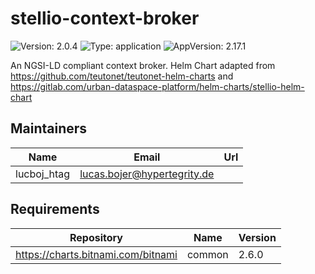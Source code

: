 # stellio-context-broker

![Version: 2.0.4](https://img.shields.io/badge/Version-2.0.4-informational?style=flat-square) ![Type: application](https://img.shields.io/badge/Type-application-informational?style=flat-square) ![AppVersion: 2.17.1](https://img.shields.io/badge/AppVersion-2.17.1-informational?style=flat-square)

An NGSI-LD compliant context broker. Helm Chart adapted from https://github.com/teutonet/teutonet-helm-charts and https://gitlab.com/urban-dataspace-platform/helm-charts/stellio-helm-chart

## Maintainers

| Name | Email | Url |
| ---- | ------ | --- |
| lucboj_htag | <lucas.bojer@hypertegrity.de> |  |

## Requirements

| Repository | Name | Version |
|------------|------|---------|
| https://charts.bitnami.com/bitnami | common | 2.6.0 |

